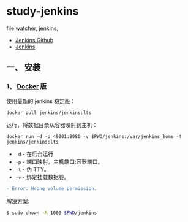 # study-jenkins
file watcher, jenkins, 

- [Jenkins Github](https://github.com/jenkinsci)
- [Jenkins](https://jenkins.io/)


## 一、 安装
### 1、 [Docker](https://docs.docker.com/install/linux/docker-ce/ubuntu/) 版
使用最新的 jenkins 稳定版：  
```
docker pull jenkins/jenkins:lts
```
运行，将数据目录从容器映射到主机：  
```
docker run -d -p 49001:8080 -v $PWD/jenkins:/var/jenkins_home -t jenkins/jenkins:lts
```
- `-d` - 在后台运行
- `-p` - 端口映射。主机端口:容器端口。
- `-t` - 伪 TTY。
- `-v` - 绑定挂载数据卷。

```diff
- Error: Wrong volume permission.
```
[解决方案](https://blog.csdn.net/babys/article/details/71170254):  
```sh
$ sudo chown -R 1000 $PWD/jenkins
```
